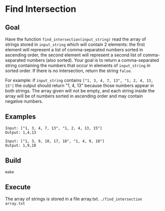 # Find Intersection

## Goal
Have the function `find_intersection(input_string)` read the array of strings stored in `input_string` which
will contain 2 elements: the first element will represent a list of comma-separated numbers sorted
in ascending order, the second element will represent a second list of comma-separated numbers
(also sorted). Your goal is to return a comma-separated string containing the numbers that occur in
elements of `input_string` in sorted order. If there is no intersection, return the string `false`.

For example: if `input_string` contains `["1, 3, 4, 7, 13", "1, 2, 4, 13, 15"]` the output should return
"1, 4, 13" because those numbers appear in both strings. The array given will not be empty, and each
string inside the array will be of numbers sorted in ascending order and may contain negative
numbers.

## Examples
```
Input: ["1, 3, 4, 7, 13", "1, 2, 4, 13, 15"]
Output: 1,4,13
```
```
Input: ["1, 3, 9, 10, 17, 18", "1, 4, 9, 10"]
Output: 1,9,10
```
## Build
`make`

## Execute
The array of strings is stored in a file array.txt.
`./find_intersection array.txt`
